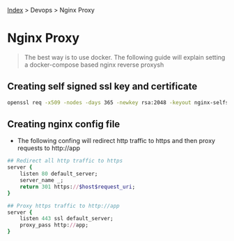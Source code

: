 [Index][home] > Devops > Nginx Proxy

# Nginx Proxy

>The best way is to use docker. The following guide  will explain setting a docker-compose based nginx reverse proxysh


## Creating self signed ssl key and certificate
```bash
openssl req -x509 -nodes -days 365 -newkey rsa:2048 -keyout nginx-selfsigned.key -out nginx-selfsigned.crt
```



## Creating nginx config file

- The following confing will redirect http traffic to https and then proxy requests to http://app 

```ruby
## Redirect all http traffic to https
server {
    listen 80 default_server;
    server_name _;
    return 301 https://$host$request_uri;
}

## Proxy https traffic to http://app
server {
    listen 443 ssl default_server;
    proxy_pass http://app;
}
```

[home]: /dev-guide

